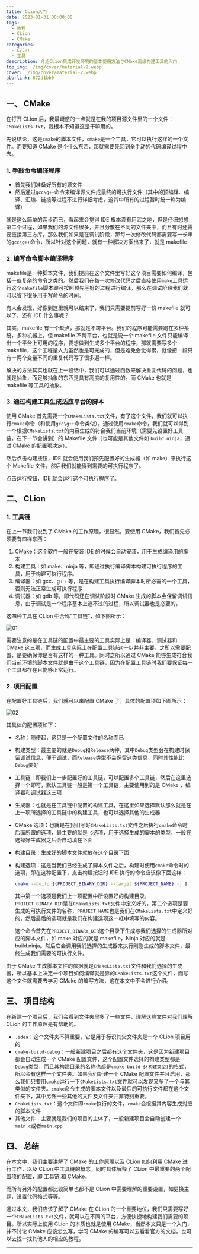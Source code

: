 ```yaml
---
title: CLion入门
date: 2023-01-31 00:00:00
tags:
  - 教程
  - CLion
  - CMake
categories:
  - C/C++
  - 工具
description: 介绍CLion集成开发环境的基本使用方法与CMake高级构建工具的入门
top_img:  /img/cover/material-2.webp
cover:  /img/cover/material-2.webp
abbrlink: 872d1bb0
---
```


## 一、 CMake

在打开 CLion 后，我最疑惑的一点就是在我的项目源文件里的一个文件：`CMakeLists.txt`，我根本不知道这是干嘛用的。

先说结论，这是`cmake`的脚本文件，`cmake`是一个工具，它可以执行这样的一个文件。而要知道 CMake 是个什么东西，那就需要先回到全手动的代码编译过程中去。

### 1. 手敲命令编译程序

- 首先我们准备好所有的源文件
- 然后通过`gcc\g++`命令来编译源文件成最终的可执行文件（其中的预编译、编译、汇编、链接等过程不进行详细考虑，这其中所有的过程暂时统一称为编译）

就是这么简单的两步而已，看起来会觉得 IDE 根本没有用武之地，但是仔细想想第二个过程，如果我们的源文件很多，并且分散在不同的文件夹中，而且有时还需要链接第三方库，那么我们如果是在调试阶段，那每一次修改代码都需要写一长串的`gcc\g++`命令，所以针对这个问题，就有一种解决方案出来了，就是 makefile



### 2. 编写命令脚本编译程序

makefile是一种脚本文件，我们提前在这个文件里写好这个项目需要如何编译，包括一些复杂的命令之类的。然后我们在每一次修改代码之后直接使用`make`工具运行这个`makefile`脚本即可按照预先写好的过程进行编译，那么在调试阶段我们就可以省下很多用于写命令的时间。

有人会发现，好像到这里就可以结束了，我们只需要提前写好一份 makefile 就可以了，还有 IDE 什么事呢？

其实，makefile 有一个缺点，那就是不跨平台。我们的程序可能需要跑在多种系统，多种机器上，但 makefile 不跨平台，也就是说一个 makefile 文件只能编译出一个平台上可用的程序，要想做到生成多个平台的程序，那就需要写多个 makefile，这个工程量人力虽然也是可完成的，但是难免会觉得累，就像把一段只有一两个变量不同的重复代码写了很多遍一样。

解决的方法其实也就在上一段话中，我们可以通过函数来解决重复代码的问题，也就是抽象，而足够抽象的东西是具有高度的复用性的。而 CMake 也就是 makefile 等工具的抽象。



### 3. 通过构建工具生成适应平台的脚本

使用 CMake 首先需要一个`CMakeLists.txt`文件，有了这个文件，我们就可以执行`cmake`命令（和使用`gcc\g++`命令类似），通过使用`cmake`命令，我们就可以得到一个根据`CMakeLists.txt`的内容生成的符合我们当前环境（需要先设置好工具链，在下一节会讲到）的 Makefile 文件（也可能是其他文件如 `build.ninja`，通过 CMake 的配置项决定）。

然后点击构建按钮，IDE 就会使用我们预先配置好的生成器（如 make）来执行这个 Makefile 文件，然后我们就能得到需要的可执行程序了。

点击运行按钮，IDE 就会运行这个可执行程序了。



## 二、 CLion

### 1. 工具链

在上一节我们说到了 CMake 的工作原理，很显然，要使用 CMake，我们首先必须要有四样东西：

1. CMake：这个软件一般在安装 IDE 的时候会自动安装，用于生成编译用的脚本
2. 构建工具：如 make、ninja 等，即通过执行编译脚本构建可执行程序的工具，用于构建可执行程序。
3. 编译器：如 gcc、g++ 等，是在构建工具执行编译脚本时所必需的一个工具，否则无法正常生成可执行程序
4. 调试器：如 gdb 等，即代码还在调试阶段时 CMake 生成的脚本会保留调试信息，由于调试是一个程序基本上逃不过的过程，所以调试器也是必要的。

这四种工具在 CLion 中合称“工具链”，如下图所示：

![01]( /images/CLion入门/01.png)

需要注意的是在工具链的配置中最主要的工具实际上是：编译器、调试器和 CMake 这三项，而生成工具实际上在配置工具链这一步并非主要，之所以需要配置，是要确保你是否有这样的一种工具。同时之所以通过 CMake 能够生成符合我们当前环境的脚本文件就是由于这个工具链，因为在配置工具链时我们要保证每一个工具都存在且能够正常运行。



### 2. 项目配置

在配置好工具链后，我们就可以来配置 CMake 了，具体的配置项如下图所示：

![02]( /images/CLion入门/02.png)

其具体的配置项如下：

- 名称：随便起，这只是一个配置文件的名称而已

- 构建类型：最主要的就是`Debug`和`Release`两种，其中`Debug`类型会在构建时保留调试信息，便于调试，而`Release`类型不会保留这类信息，同时其性能比`Debug`要好

- 工具链：即我们上一步配置好的工具链，可以配置多个工具链，然后在这里选择一个即可，默认工具链一般是第一个工具链，主要使用到的是 CMake 、编译器和调试器这三项

- 生成器：也就是在工具链中配置的构建工具，在这里如果选择默认那么就是在上一项所选择的工具链中的构建工具，也可以选择其他的生成器

- CMake 选项：也就是在我们写好`CMakeLists.txt`文件之后执行`cmake`命令时后面所跟的选项，最主要的就是`-G`选项，用于选择生成的脚本的类型，一般在选择好生成器之后会自动填在下面

- 构建目录：生成好的脚本文件就放在这个目录下面

- 构建选项：这是当我们已经生成了脚本文件之后，构建时使用`cmake`命令时的选项，即在这种配置下，点击构建按钮时 IDE 执行的命令应该像下面这样：

  ```bash
  cmake --build ${PROJECT_BINARY_DIR} --target ${PROJECT_NAME} -j 9
  ```

  其中第一个选项是我们上一项配置中所设置好的构建目录，`PROJECT_BINARY_DIR`是在`CMakeLists.txt`文件中定义好的，第二个选项是要生成的可执行文件的名称，`PROJECT_NAME`也是我们在`CMakeLists.txt`中定义好的，然后最后的选项就是我们在构建选项这一框中填写的内容。

  这个命令首先在`PROJECT_BINARY_DIR`这个目录下生成与我们选择的生成器所对应的脚本文件，如 make 对应的就是 makefile，Ninja 对应的就是 build.ninja。然后它会调用我们选择的生成器来执行刚刚生成的脚本文件，最终生成我们需要的可执行文件。

由于 CMake 生成脚本文件的依据就是`CMakeLists.txt`文件和我们选择的生成器，所以基本上决定一个项目如何编译就是靠的`CMakeLists.txt`这个文件，而写这个文件就需要去学习 CMake 的编写方法，这在本文中不会进行介绍。



## 三、 项目结构

在新建一个项目后，我们会看到文件夹里多了一些文件，理解这些文件对我们理解 CLion 的工作原理是有帮助的。

- `.idea`：这个文件夹不算重要，它是用于标识其父文件夹是一个 CLion 项目用的
- `cmake-build-debug`：一般新建项目之后都有这个文件夹，这是因为新建项目都会自动生成一个 CMake 配置文件，这个配置文件选择的构建类型都是`Debug`类型，而且其构建目录的名称也都是`cmake-build-${构建类型}`的格式，所以会有这样一个文件夹。如果我们新建一个 CMake 配置文件并且启用，那么我们只要用`cmake`运行一下`CMakeLists.txt`文件就可以发现又多了一个与其类似的文件夹。`cmake`命令生成的脚本文件以及最后的可执行文件都在这个文件夹下，其中另外一些其他的文件及文件夹并非特别重要。
- `CMakeLists.txt`：这个文件即`cmake`执行的文件，`cmake`会根据其内容生成对应的脚本文件
- 其他文件：主要就是我们的项目的主体了，一般新建项目会自动创建一个`main.c`或者`main.cpp`



## 四、 总结

在本文中，我们主要讲解了 CMake 的工作原理以及 CLion 如何利用 CMake 进行工作，以及 CLion 中工具链的概念。同时具体解释了 CLion 中最重要的两个配置项的配置，即 工具链 和 CMake。

而所有另外的配置都比较简单也都不是 CLion 中需要理解的重要设置，如更换主题，设置代码格式等等。

通过本文，我们应该了解了 CMake 在 CLion 的一个重要地位，我们只需要写好一个`CMakeLists.txt`文件，就可以在不同的平台，方便快捷地构建我们需要的项目。所以实际上使用 CLion 的本质也就是使用 CMake，当然本文只是一个入门，并不讨论 CMake 应该怎么写，学习 CMake 的编写可以去看看官方的文档，也可以去找一找其他人的相应的教程。

****